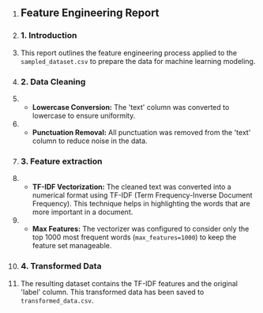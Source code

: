1. ## Feature Engineering Report
2. ### 1. Introduction
3. This report outlines the feature engineering process applied to the `sampled_dataset.csv` to prepare the data for machine learning modeling.
4. ### 2. Data Cleaning
5. - **Lowercase Conversion:** The 'text' column was converted to lowercase to ensure uniformity.
6. - **Punctuation Removal:** All punctuation was removed from the 'text' column to reduce noise in the data.
7. ### 3. Feature extraction
8. - **TF-IDF Vectorization:** The cleaned text was converted into a numerical format using TF-IDF (Term Frequency-Inverse Document Frequency). This technique helps in highlighting the words that are more important in a document.
9. - **Max Features:** The vectorizer was configured to consider only the top 1000 most frequent words (`max_features=1000`) to keep the feature set manageable.
10. ### 4. Transformed Data
11. The resulting dataset contains the TF-IDF features and the original 'label' column. This transformed data has been saved to `transformed_data.csv`.
